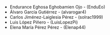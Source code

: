 - Endurance Eghosa Eghobamien Ojo - (EnduEo)
- Álvaro García Gutiérrez - (alvarogar4)
- Carlos Jiménez-Laiglesia Pérez - (solrac1999)
- Luis López Piñero - (LuisLopezPi)
- Elena María Pérez Pérez - (Elenap44)















